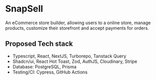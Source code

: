 # SnapSell

An eCommerce store builder, allowing users to a online store, manage products, customize their storefront and accept payments for orders.

## Proposed Tech stack

- Typescript, React, NextJS, Turborepo, Tanstack Query
- Shadcn/ui, React Hot Toast, Zod, AuthJS, Cloudinary, Stripe
- Database: PostgreSQL, Prisma
- Testing/CI: Cypress, GitHub Actions
